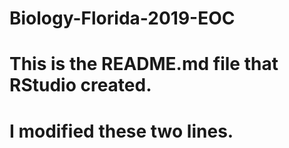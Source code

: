 # Biology-Florida-2019-EOC
# 
# This is the README.md file that RStudio created.
# I modified these two lines.
#
#
#